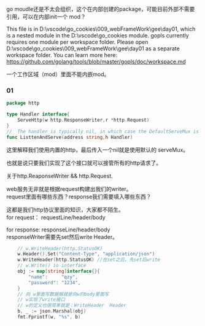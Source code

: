 go moudle还是不太会组织，这个在内部创建的package，可能目前外部不需要
引用，可以在内部init一个 mod？

This file is in D:\vscode\go_cookies\009_webFrameWork\gee\day01, which is a nested module in the D:\vscode\go_cookies module.
gopls currently requires one module per workspace folder.
Please open D:\vscode\go_cookies\009_webFrameWork\gee\day01 as a separate workspace folder.
You can learn more here: https://github.com/golang/tools/blob/master/gopls/doc/workspace.md

一个工作区域（mod）里面不能内嵌mod。


### 01
```go
package http

type Handler interface{
    ServeHttp(w http.ResponseWriter,r *http.Request)
}
//  The handler is typically nil, in which case the DefaultServeMux is used
func ListtenAndServe(address string,h Handler)
```
这里解释我们使用内置的http，最后传入一个nil就是使用默认的 serveMux。

也就是说只要我们实现了这个接口就可以接管所有的http请求了。


关于http.ReaponseWriter && http.Request.

web服务无非就是根据request构建出我们的writer。   
request里面有哪些东西？response我们需要填入哪些东西？

这都是我们http协议里面的知识，大家都不陌生。      
for request： requestLine/header/body

for response: responseLine/header/body       
responseWriter需要先set然后write Header。
```go
	// w.WriteHeader(http.StatusOK)
	w.Header().Set("Content-Type", "application/json")
	w.WriteHeader(http.StatusOK) //在set之后，先set后write
	// w.Write() io interface
	obj := map[string]interface{}{
		"name":     "qzy",
		"password": "1234",
	}
	// 向 w里面写数据据就是向w的body里面写
	// w实现了write接口
	// w的定义也很简单就是：WriteHeader  Header
	b, _ := json.Marshal(obj)
	fmt.Fprintf(w, "%s", b)
```